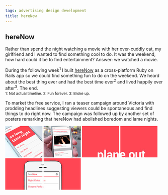 ```yaml
---
tags: advertising design development
title: hereNow
---
```


<article>
<h1>hereNow</h1>
<section>
	<p>Rather than spend the night watching a movie with her over-cuddly cat, my girlfriend and I wanted to find something cool to do. It was the weekend, how hard could it be to find entertainment? Answer: we watched a movie.</p>
	<p>During the following week<sup>1</sup> I built <a href="http://www.herenow.co" target="_blank">hereNow</a> as a cross-platform Ruby on Rails app so we could find something fun to do on the weekend. We heard about the best thing ever and had the best time ever<sup>2</sup> and lived happily ever after<sup>3</sup>. The end.<br/><small>1: Not actual timeline.	2: Fun forever.	3: Broke up.</small></p>
	<p>To market the free service, I ran a teaser campaign around Victoria with prodding headlines suggesting viewers could be spontaneous and find things to do right now. The campaign was followed up by another set of posters remarking that hereNow had abolished boredom and lame nights.</p>
	<p id="notes"></p>
</section>
<aside><div class="left">
<a href="images/hereNow1.jpg" class="luminous" title="hereNow front page screenshot" rel="hereNow"><img src="images/hereNow1-thumb.jpg" width="118" height="100"></a>
<a href="images/hereNow2.jpg" class="luminous" title="hereNow events listing screenshot" rel="hereNow"><img src="images/hereNow2-thumb.jpg" width="118" height="100"></a>
<a href="images/hereNow3.jpg" class="luminous" title="hereNow teaser campaign poster" rel="hereNow"><img src="images/hereNow3-thumb.jpg" width="118" height="100"></a>
<a href="images/hereNow4.jpg" class="luminous" title="hereNow teaser campaign poster" rel="hereNow"><img src="images/hereNow4-thumb.jpg" width="118" height="100"></a>
<a href="images/hereNow5.jpg" class="luminous" title="hereNow teaser campaign poster" rel="hereNow"></a>
<a href="images/hereNow6.jpg" class="luminous" title="hereNow reveal campaign poster" rel="hereNow"></a>
<a href="images/hereNow7.jpg" class="luminous" title="hereNow reveal campaign poster" rel="hereNow"><img src="images/hereNow7-thumb.jpg" width="118" height="100"></a>
<a href="images/hereNow8.jpg" class="luminous" title="hereNow reveal campaign poster" rel="hereNow"><img src="images/hereNow8-thumb.jpg" width="118" height="100"></a>
</div></aside>
</article>
<div class="clear"></div>
